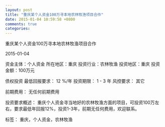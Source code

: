```yaml
---
layout: post
title: "重庆某个人资金100万寻本地农林牧渔项目合作"
date: 2015-01-04 10:59:58 +0800
comments: true
categories: 
---
```

重庆某个人资金100万寻本地农林牧渔项目合作



2015-01-04

资金主体：个人资金
所在地区：重庆
投资行业：农林牧渔
投资地区：重庆
投资金额：100万元

债权投资
最低回报要求：
                            12 %/年
                                                                                投资期限：
                            1 - 3 年
                                                                                                                                        风控要求：
                            其它

前期费用：
无任何前期费用

投资要求概述：
重庆个人资金寻当地好的农林牧渔方面的项目，可投资100万左右，要求最低年回报12%，投资1-3年，前期无任何费用，欢迎联系。

标签：
重庆，个人资金，农林牧渔


